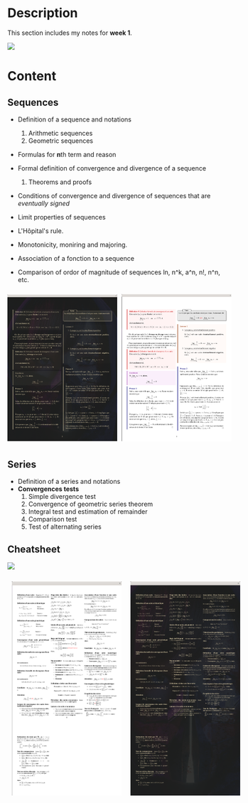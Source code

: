 # Description
This section includes my notes for **week 1**. 

![](SuiteEtSeriesNumeriquesTex.png)
# Content

## Sequences
- Definition of a sequence and notations 
    1) Arithmetic sequences
    2) Geometric sequences 

- Formulas for **n**th term and reason 
- Formal definition of convergence and divergence of a sequence 
    1) Theorems and proofs

- Conditions of convergence and divergence of sequences that are *eventually signed*
- Limit properties of sequences 

- L'Hôpital's rule. 
- Monotonicity, moniring and majoring. 
- Association of a fonction to a sequence 
- Comparison of ordor of magnitude of sequences ln, n^k, a^n, n!, n^n, etc.  

<div style="display: flex; align-items: center;">
  <img src="SuiteEtSeriesNumeriquesTexPDF1.png" style="width: 49%; style="flex: 1; padding: 10px;" />
  <img src="SuiteEtSeriesNumeriquesTexPDF2.png" style="width: 49%; flex: 1; padding: 10px;" />
</div>


## Series 
- Definition of a series and notations
- **Convergences tests** 
    1) Simple divergence test 
    2) Convergence of geometric series theorem 
    3) Integral test and estimation of remainder
    4) Comparison test 
    5) Test of alternating series 

## Cheatsheet
![](CheatsheetTexScreen.png)
<div style="display: flex; align-items: center;">
  <img src="CheatsheetTexScreenPDF1.png" style="width: 49%; flex: 1; padding: 10px;" />
  <img src="CheatsheetTexScreenPDF2.png" style="width: 49%; flex: 1; padding: 10px;" />
</div>


